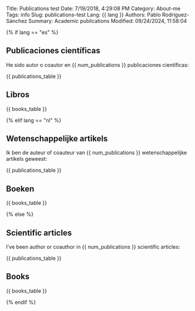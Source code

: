 Title: Publications test
Date: 7/19/2018, 4:29:08 PM
Category: About-me
Tags: info
Slug: publications-test
Lang: {{ lang }}
Authors: Pablo Rodríguez-Sánchez
Summary: Academic publications
Modified: 09/24/2024, 11:58:04

{% if lang == "es" %}

## Publicaciones científicas
He sido autor o coautor en {{ num_publications }} publicaciones científicas:

{{ publications_table }}

## Libros

{{ books_table }}

{% elif lang == "nl" %}

## Wetenschappelijke artikels
Ik ben de auteur of coauteur van {{ num_publications }} wetenschappelijke artikels geweest:

{{ publications_table }}

## Boeken

{{ books_table }}

{% else %}

## Scientific articles
I’ve been author or coauthor in {{ num_publications }} scientific articles:

{{ publications_table }}

## Books

{{ books_table }}

{% endif %}
